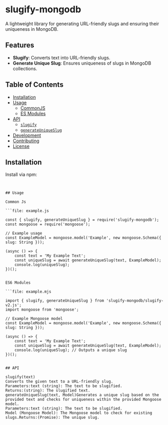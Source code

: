 # slugify-mongodb

A lightweight library for generating URL-friendly slugs and ensuring their uniqueness in MongoDB.

## Features

- **Slugify**: Converts text into URL-friendly slugs.
- **Generate Unique Slug**: Ensures uniqueness of slugs in MongoDB collections.

## Table of Contents

- [Installation](#installation)
- [Usage](#usage)
  - [CommonJS](#commonjs)
  - [ES Modules](#es-modules)
- [API](#api)
  - [`slugify`](#slugify)
  - [`generateUniqueSlug`](#generateuniqueslug)
- [Development](#development)
- [Contributing](#contributing)
- [License](#license)

## Installation

Install via npm:


```npm install slugify-mongodb


## Usage

Common Js

```file: example.js

const { slugify, generateUniqueSlug } = require('slugify-mongodb');
const mongoose = require('mongoose');

// Example usage
const ExampleModel = mongoose.model('Example', new mongoose.Schema({ slug: String }));

(async () => {
    const text = 'My Example Text';
    const uniqueSlug = await generateUniqueSlug(text, ExampleModel);
    console.log(uniqueSlug);
})();


ES6 Modules

```file: example.mjs

import { slugify, generateUniqueSlug } from 'slugify-mongodb/slugify-v2.js';
import mongoose from 'mongoose';

// Example Mongoose model
const ExampleModel = mongoose.model('Example', new mongoose.Schema({ slug: String }));

(async () => {
    const text = 'My Example Text';
    const uniqueSlug = await generateUniqueSlug(text, ExampleModel);
    console.log(uniqueSlug); // Outputs a unique slug
})();


## API

slugify(text)
Converts the given text to a URL-friendly slug.
Parameters:text (string): The text to be slugified.
Returns:(string): The slugified text.
generateUniqueSlug(text, Model)Generates a unique slug based on the provided text and checks for uniqueness within the provided Mongoose model.
Parameters:text (string): The text to be slugified.
Model (Mongoose Model): The Mongoose model to check for existing slugs.Returns:(Promise): The unique slug.
